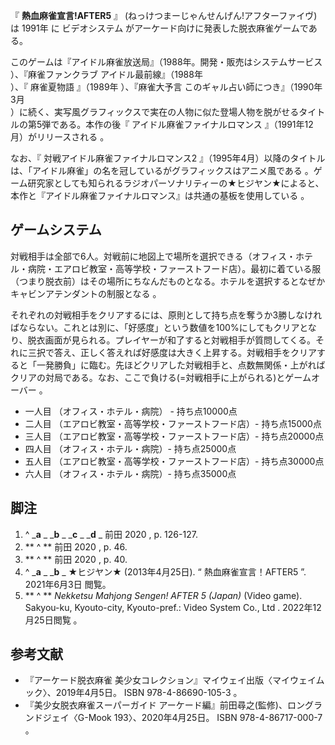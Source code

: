 『 **熱血麻雀宣言!AFTER5** 』 (ねっけつまーじゃんせんげん!アフターファイヴ) は  1991年  に  ビデオシステム
がアーケード向けに発表した脱衣麻雀ゲームである。

このゲームは『アイドル麻雀放送局』（1988年。開発・販売はシステムサービス    ）、『麻雀ファンクラブ アイドル最前線』（1988年  
）、『  麻雀夏物語  』（1989年    ）、『麻雀大予言 このギャル占い師につき』（1990年3月  
）に続く、実写風グラフィックスで実在の人物に似た登場人物を脱がせるタイトルの第5弾である。本作の後『  アイドル麻雀ファイナルロマンス
』（1991年12月）がリリースされる    。

なお、『  対戦アイドル麻雀ファイナルロマンス2  』（1995年4月）以降のタイトルは、「アイドル麻雀」の名を冠しているがグラフィックスはアニメ風である
  。ゲーム研究家としても知られるラジオパーソナリティーの★ヒジヤン★によると、本作と『アイドル麻雀ファイナルロマンス』は共通の基板を使用している
  。

##  ゲームシステム



対戦相手は全部で6人。対戦前に地図上で場所を選択できる（オフィス・ホテル・病院・エアロビ教室・高等学校・ファーストフード店）。最初に着ている服（つまり脱衣前）はその場所にちなんだものとなる。ホテルを選択するとなぜかキャビンアテンダントの制服となる
  。

それぞれの対戦相手をクリアするには、原則として持ち点を奪うか3勝しなければならない。これとは別に、「好感度」という数値を100%にしてもクリアとなり、脱衣画面が見られる。プレイヤーが和了すると対戦相手が質問してくる。それに三択で答え、正しく答えれば好感度は大きく上昇する。対戦相手をクリアすると「一発勝負」に臨む。先ほどクリアした対戦相手と、点数無関係・上がればクリアの対局である。なお、ここで負ける(=対戦相手に上がられる)とゲームオーバー
  。

  * 一人目  （オフィス・ホテル・病院） - 持ち点10000点 
  * 二人目  （エアロビ教室・高等学校・ファーストフード店）- 持ち点15000点 
  * 三人目  （エアロビ教室・高等学校・ファーストフード店）- 持ち点20000点 
  * 四人目  （オフィス・ホテル・病院）- 持ち点25000点 
  * 五人目  （エアロビ教室・高等学校・ファーストフード店）- 持ち点30000点 
  * 六人目  （オフィス・ホテル・病院）- 持ち点35000点 

##  脚注



  1. ^  _**a** _ _**b** _ _**c** _ _**d** _ 前田 2020  , p. 126-127. 
  2. ** ^  ** 前田 2020  , p. 46. 
  3. ** ^  ** 前田 2020  , p. 40. 
  4. ^  _**a** _ _**b** _ ★ヒジヤン★ (2013年4月25日). “  熱血麻雀宣言！AFTER5  ”.  2021年6月3日  閲覧。 
  5. ** ^  ** _Nekketsu Mahjong Sengen! AFTER 5 (Japan)_ (Video game). Sakyou-ku, Kyouto-city, Kyouto-pref.: Video System Co., Ltd  . 2022年12月25日閲覧  。 

##  参考文献



  * 『アーケード脱衣麻雀 美少女コレクション』マイウェイ出版〈マイウェイムック〉、2019年4月5日。  ISBN  978-4-86690-105-3  。 
  * 『美少女脱衣麻雀スーパーガイド アーケード編』前田尋之(監修)、ロングランドジェイ〈G-Mook 193〉、2020年4月25日。  ISBN  978-4-86717-000-7  。 

